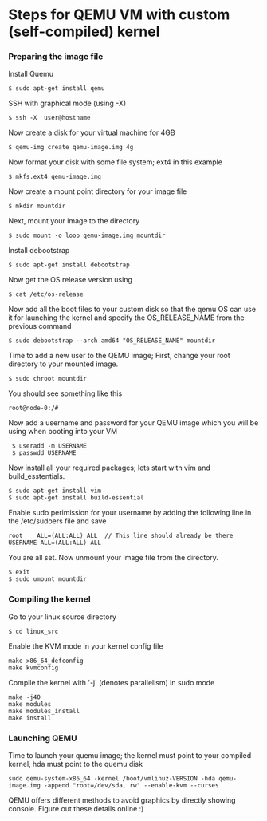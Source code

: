  # Steps for QEMU VM with custom (self-compiled) kernel
 
 ### Preparing the image file
 
 Install Quemu
 ````
 $ sudo apt-get install qemu
 ````

SSH with graphical mode (using -X)
  ````
 $ ssh -X  user@hostname   
 ````

Now create a disk for your virtual machine for 4GB
 ````
 $ qemu-img create qemu-image.img 4g
````

Now format your disk with some file system; ext4 in this example
````
$ mkfs.ext4 qemu-image.img    
````

Now create a mount point directory for your image file
````
$ mkdir mountdir
````

Next, mount your image to the directory
````
$ sudo mount -o loop qemu-image.img mountdir
````

Install debootstrap
````
$ sudo apt-get install debootstrap
````

Now get the OS release version using 
````
$ cat /etc/os-release
````

Now add all the boot files to your custom disk so that the qemu OS can use it for launching the kernel
and specify the OS_RELEASE_NAME from the previous command 
````
$ sudo debootstrap --arch amd64 "OS_RELEASE_NAME" mountdir
````

Time to add a new user to the QEMU image; First, change your root directory to your mounted image.
````
$ sudo chroot mountdir
````

You should see something like this
````
root@node-0:/#
````

Now add a username and password for your QEMU image which you will be using when booting into your VM
````
 $ useradd -m USERNAME
 $ passwdd USERNAME
````

Now install all your required packages; lets start with vim and build_esstentials.
````
$ sudo apt-get install vim
$ sudo apt-get install build-essential
````
Enable sudo perimission for your username by adding the following line in the 
/etc/sudoers file and save
````
root    ALL=(ALL:ALL) ALL  // This line should already be there
USERNAME ALL=(ALL:ALL) ALL
````
You are all set. Now unmount your image file from the directory.
````
$ exit
$ sudo umount mountdir
````

### Compiling the kernel

Go to your linux source directory
````
$ cd linux_src
````
Enable the KVM mode in your kernel config file
````
make x86_64_defconfig
make kvmconfig
````
Compile the kernel with '-j' (denotes parallelism) in sudo mode
````
make -j40
make modules
make modules_install
make install
````

### Launching QEMU

Time to launch your quemu image; the kernel must point to your compiled kernel, hda must point to the quemu disk
````
sudo qemu-system-x86_64 -kernel /boot/vmlinuz-VERSION -hda qemu-image.img -append "root=/dev/sda, rw" --enable-kvm --curses
````
QEMU offers different methods to avoid graphics by directly showing console. Figure out these details online :)





